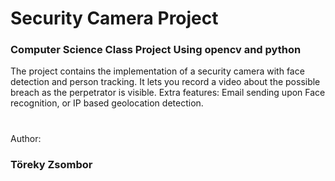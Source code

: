 # Security Camera Project 

### Computer Science Class Project Using opencv and python


The project contains the implementation of a security camera with face detection and person tracking.
It lets you record a video about the possible breach as the perpetrator is visible. 
Extra features: Email sending upon Face recognition, or IP based geolocation detection.

#

Author:
### Töreky Zsombor
